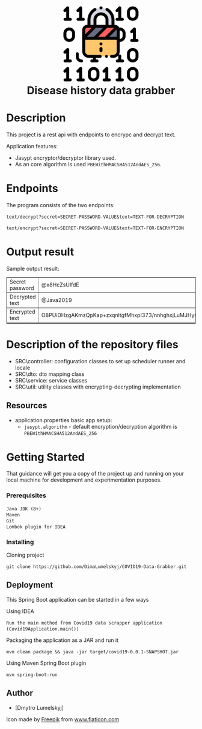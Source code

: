 
<h1 align="center">
  <img src="encrypt.svg" alt="Jasypt data encryption REST API" width="200">
  <br>
  Disease history data grabber
</h1>

# Description
This project is a rest api with endpoints to encrypc and decrypt text.

Application features: 
- Jasypt encryptor/decryptor library used.
- As an core algorithm is used ```PBEWithHMACSHA512AndAES_256```.

# Endpoints
The program consists of the two endpoints:

```
text/decrypt?secret=SECRET-PASSWORD-VALUE&text=TEXT-FOR-DECRYPTION
```

```
text/encrypt?secret=SECRET-PASSWORD-VALUE&text=TEXT-FOR-ENCRYPTION
```

# Output result
Sample output result:
<table style="margin-left: auto; margin-right: auto;" border="1"><tbody><tr><td>Secret password</td><td>@x8HcZsUlfdE</td></tr><tr><td>Decrypted text</td><td>@Java2019</td></tr><tr><td>Encrypted text</td><td>O8PUiDHzgAKmzQpKap+zxqnltgfMhxpI373/nnhghxjLuMJHyOuV8ya9tG9QM0TX</td></tr></tbody></table>


# Description of the repository files
- SRC\controller: configuration classes to set up scheduler runner and locale  
- SRC\dto: dto mapping class
- SRC\service: service classes
- SRC\util: utility classes with encrypting-decrypting implementation
 
## Resources
- application.properties basic app setup:
    - ```jasypt.algorithm``` - default encryption/decryption algorithm is ```PBEWithHMACSHA512AndAES_256```

# Getting Started

That guidance will get you a copy of the project up and running on your local machine for development and experimentation purposes.

### Prerequisites

```
Java JDK (8+)
Maven
Git
Lombok plugin for IDEA
```

### Installing

Cloning project

```
git clone https://github.com/DimaLumelskyj/COVID19-Data-Grabber.git
```

## Deployment

This Spring Boot application can be started in a few ways

Using IDEA

```
Run the main method from Covid19 data scrapper application (Covid19Application.main())
```

Packaging the application as a JAR and run it
```
mvn clean package && java -jar target/covid19-0.0.1-SNAPSHOT.jar
```

Using Maven Spring Boot plugin
```
mvn spring-boot:run
```


## Author
* [Dmytro Lumelskyj] 

Icon made by <a href="https://www.flaticon.com/authors/freepik">Freepik</a> from www.flaticon.com
